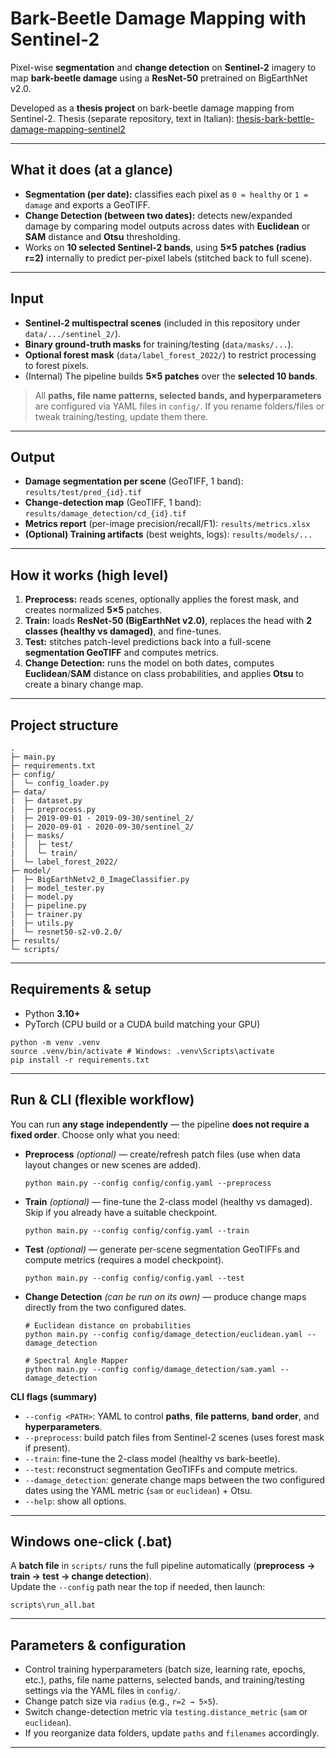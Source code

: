 # Bark-Beetle Damage Mapping with Sentinel-2

Pixel-wise **segmentation** and **change detection** on **Sentinel-2** imagery to map **bark-beetle damage** using a **ResNet-50** pretrained on BigEarthNet v2.0.

Developed as a **thesis project** on bark-beetle damage mapping from Sentinel-2.
Thesis (separate repository, text in Italian): [thesis-bark-bettle-damage-mapping-sentinel2](https://github.com/CrickCrock28/thesis-bark-bettle-damage-mapping-sentinel2)

---

## What it does (at a glance)

- **Segmentation (per date):** classifies each pixel as `0 = healthy` or `1 = damage` and exports a GeoTIFF.
- **Change Detection (between two dates):** detects new/expanded damage by comparing model outputs across dates with **Euclidean** or **SAM** distance and **Otsu** thresholding.
- Works on **10 selected Sentinel-2 bands**, using **5×5 patches (radius r=2)** internally to predict per-pixel labels (stitched back to full scene).

---

## Input

- **Sentinel-2 multispectral scenes** (included in this repository under `data/.../sentinel_2/`).
- **Binary ground-truth masks** for training/testing (`data/masks/...`).
- **Optional forest mask** (`data/label_forest_2022/`) to restrict processing to forest pixels.
- (Internal) The pipeline builds **5×5 patches** over the **selected 10 bands**.

> All **paths, file name patterns, selected bands, and hyperparameters** are configured via YAML files in `config/`. If you rename folders/files or tweak training/testing, update them there.


---

## Output

- **Damage segmentation per scene** (GeoTIFF, 1 band): `results/test/pred_{id}.tif`
- **Change-detection map** (GeoTIFF, 1 band): `results/damage_detection/cd_{id}.tif`
- **Metrics report** (per-image precision/recall/F1): `results/metrics.xlsx`
- **(Optional) Training artifacts** (best weights, logs): `results/models/...`

---

## How it works (high level)

1. **Preprocess:** reads scenes, optionally applies the forest mask, and creates normalized **5×5** patches.
2. **Train:** loads **ResNet-50 (BigEarthNet v2.0)**, replaces the head with **2 classes (healthy vs damaged)**, and fine-tunes.
3. **Test:** stitches patch-level predictions back into a full-scene **segmentation GeoTIFF** and computes metrics.
4. **Change Detection:** runs the model on both dates, computes **Euclidean**/**SAM** distance on class probabilities, and applies **Otsu** to create a binary change map.


---

## Project structure

~~~
.
├─ main.py
├─ requirements.txt
├─ config/
|  └─ config_loader.py
├─ data/
|  ├─ dataset.py
|  ├─ preprocess.py
|  ├─ 2019-09-01 - 2019-09-30/sentinel_2/
|  ├─ 2020-09-01 - 2020-09-30/sentinel_2/
|  ├─ masks/
|  │  ├─ test/
|  │  └─ train/
|  └─ label_forest_2022/
├─ model/
|  ├─ BigEarthNetv2_0_ImageClassifier.py
|  ├─ model_tester.py
|  ├─ model.py
|  ├─ pipeline.py
|  ├─ trainer.py
|  ├─ utils.py
|  └─ resnet50-s2-v0.2.0/
├─ results/
└─ scripts/

~~~

---

## Requirements & setup

- Python **3.10+**
- PyTorch (CPU build or a CUDA build matching your GPU)

~~~
python -m venv .venv
source .venv/bin/activate # Windows: .venv\Scripts\activate
pip install -r requirements.txt
~~~


---

## Run & CLI (flexible workflow)

You can run **any stage independently** — the pipeline **does not require a fixed order**. Choose only what you need:

- **Preprocess** *(optional)* — create/refresh patch files (use when data layout changes or new scenes are added).
  ~~~
  python main.py --config config/config.yaml --preprocess
  ~~~
- **Train** *(optional)* — fine-tune the 2-class model (healthy vs damaged). Skip if you already have a suitable checkpoint.
  ~~~
  python main.py --config config/config.yaml --train
  ~~~
- **Test** *(optional)* — generate per-scene segmentation GeoTIFFs and compute metrics (requires a model checkpoint).
  ~~~
  python main.py --config config/config.yaml --test
  ~~~
- **Change Detection** *(can be run on its own)* — produce change maps directly from the two configured dates.
  ~~~
  # Euclidean distance on probabilities
  python main.py --config config/damage_detection/euclidean.yaml --damage_detection

  # Spectral Angle Mapper
  python main.py --config config/damage_detection/sam.yaml --damage_detection
  ~~~

**CLI flags (summary)**
- `--config <PATH>`: YAML to control **paths**, **file patterns**, **band order**, and **hyperparameters**.
- `--preprocess`: build patch files from Sentinel-2 scenes (uses forest mask if present).
- `--train`: fine-tune the 2-class model (healthy vs bark-beetle).
- `--test`: reconstruct segmentation GeoTIFFs and compute metrics.
- `--damage_detection`: generate change maps between the two configured dates using the YAML metric (`sam` or `euclidean`) + Otsu.
- `--help`: show all options.


---

## Windows one-click (.bat)

A **batch file** in `scripts/` runs the full pipeline automatically (**preprocess → train → test → change detection**).  
Update the `--config` path near the top if needed, then launch:

~~~
scripts\run_all.bat
~~~

---

## Parameters & configuration

- Control  training hyperparameters (batch size, learning rate, epochs, etc.), paths, file name patterns, selected bands, and training/testing settings via the YAML files in `config/`.
- Change patch size via `radius` (e.g., `r=2 → 5×5`).
- Switch change-detection metric via `testing.distance_metric` (`sam` or `euclidean`).
- If you reorganize data folders, update `paths` and `filenames` accordingly.

---